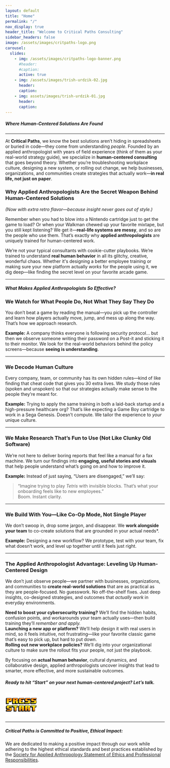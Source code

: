 ```yaml
---
layout: default
title: "Home"
permalink: "/"
nav_display: true
header_title: "Welcome to Critical Paths Consulting"
sidebar_headers: false
image: /assets/images/critpaths-logo.png
carousel:
  slides:
    - img: /assets/images/critpaths-logo-banner.png
      #header: 
      #caption: 
      active: true 
    - img: /assets/images/trish-urdzik-02.jpg
      header:  
      caption: 
    - img: assets/images/trish-urdzik-01.jpg
      header: 
      caption: 
---
```



<h5 class="text-center ignore-header">Where Human-Centered Solutions Are Found</h5>

---

At **Critical Paths**, we know the best solutions aren’t hiding in spreadsheets or buried in code—they come from understanding *people*. Founded by an applied anthropologist with years of field experience (think of them as your real-world strategy guide), we specialize in **human-centered consulting** that goes beyond theory. Whether you’re troubleshooting workplace culture, designing a new system, or rolling out change, we help businesses, organizations, and communities create strategies that actually work—**in real life, not just on paper**. 

### **Why Applied Anthropologists Are the Secret Weapon Behind Human-Centered Solutions**  
_(Now with extra retro flavor—because insight never goes out of style.)_ 

Remember when you had to blow into a Nintendo cartridge just to get the game to load? Or when your Walkman chewed up your favorite mixtape, but you still kept listening? We get it—**real-life systems are messy**, and so are the people who use them. That’s exactly why **applied anthropologists** are uniquely trained for human-centered work.

We’re not your typical consultants with cookie-cutter playbooks. We’re trained to understand **real human behavior** in all its glitchy, creative, wonderful chaos. Whether it's designing a better employee training or making sure your new platform actually *works* for the people using it, we dig deep—like finding the secret level on your favorite arcade game.

---

##### What Makes Applied Anthropologists So Effective?

### **We Watch for What People Do, Not What They Say They Do**  

You don’t beat a game by reading the manual—you pick up the controller and learn how players actually move, jump, and mess up along the way. That’s how we approach research.  

**Example:** A company thinks everyone is following security protocol… but then we observe someone writing their password on a Post-it and sticking it to their monitor. We look for the real-world behaviors behind the policy screens—because **seeing is understanding**.  

---

### **We Decode Human Culture**  

Every company, team, or community has its own hidden rules—kind of like finding that cheat code that gives you 30 extra lives. We study those rules (spoken and unspoken) so that our strategies actually make sense to the people they’re meant for.  

**Example:** Trying to apply the same training in both a laid-back startup and a high-pressure healthcare org? That’s like expecting a Game Boy cartridge to work in a Sega Genesis. Doesn’t compute. We tailor the experience to *your* unique culture.  

---

### **We Make Research That’s Fun to Use (Not Like Clunky Old Software)**  
We’re not here to deliver boring reports that feel like a manual for a fax machine. We turn our findings into **engaging, useful stories and visuals** that help people understand what’s going on and how to improve it.  

**Example:** Instead of just saying, “Users are disengaged,” we’ll say:  
> “Imagine trying to play *Tetris* with invisible blocks. That’s what your onboarding feels like to new employees.”  
Boom. Instant clarity.  

---

### **We Build With You—Like Co-Op Mode, Not Single Player**  
We don’t swoop in, drop some jargon, and disappear. We **work alongside your team** to co-create solutions that are grounded in your actual needs*.  

**Example:** Designing a new workflow? We prototype, test with your team, fix what doesn’t work, and level up together until it feels just right.  

---

### **The Applied Anthropologist Advantage: Leveling Up Human-Centered Design**

We don’t just observe people—we partner with businesses, organizations, and communities to **create real-world solutions** that are as practical as they are people-focused. No guesswork. No off-the-shelf fixes. Just deep insights, co-designed strategies, and outcomes that *actually work* in everyday environments.

**Need to boost your cybersecurity training?** We’ll find the hidden habits, confusion points, and workarounds your team actually uses—then build training they’ll *remember and apply.*  
**Launching a new app or platform?** We’ll help design it with real users in mind, so it feels intuitive, not frustrating—like your favorite classic game that’s easy to pick up, but hard to put down.  
**Rolling out new workplace policies?** We’ll dig into your organizational culture to make sure the rollout fits your people, not just the playbook.

By focusing on **actual human behavior**, cultural dynamics, and collaborative design, applied anthropologists uncover insights that lead to smarter, more effective, and more sustainable outcomes.

##### Ready to hit “Start” on your next human-centered project? Let’s talk.

<div class="d-grid gap-2 col-6 mx-auto">
<a class="btn btn-warning" href="{{ '/contact/#lets-make-it-happen' | relative_link }}" target="_blank">
  <img style="max-width:20%;" src="/assets/images/moving_images/press start button.gif" class="img relative" /> 
</a>
</div>

---

##### **Critical Paths is Committed to Positive, Ethical Impact**: 

We are dedicated to making a positive impact through our work while adhering to the highest ethical standards and best practices established by the [Society for Applied Anthropology Statement of Ethics and Professional Responsibilities](https://www.appliedanthro.org/annual-meeting/meeting-information/statement-ethics).

